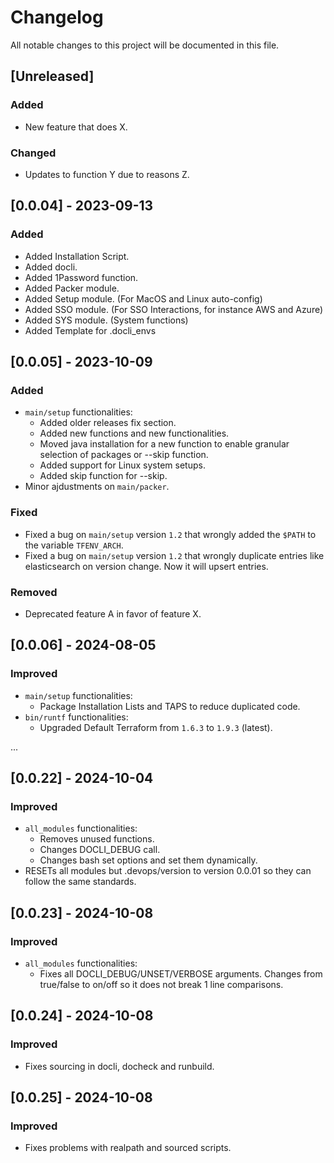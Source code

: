 # Changelog
All notable changes to this project will be documented in this file.

## [Unreleased]
### Added
- New feature that does X.

### Changed
- Updates to function Y due to reasons Z.

## [0.0.04] - 2023-09-13
### Added
- Added Installation Script.
- Added docli.
- Added 1Password function.
- Added Packer module.
- Added Setup module. (For MacOS and Linux auto-config)
- Added SSO module. (For SSO Interactions, for instance AWS and Azure)
- Added SYS module. (System functions)
- Added Template for .docli_envs

## [0.0.05] - 2023-10-09
### Added
- `main/setup` functionalities:
  - Added older releases fix section.
  - Added new functions and new functionalities.
  - Moved java installation for a new function to enable granular selection of packages or --skip function.
  - Added support for Linux system setups.
  - Added skip function for --skip.
- Minor ajdustments on `main/packer`.

### Fixed
- Fixed a bug on `main/setup` version `1.2` that wrongly added the `$PATH` to the variable `TFENV_ARCH`.
- Fixed a bug on `main/setup` version `1.2` that wrongly duplicate entries like elasticsearch on version change. Now it will upsert entries.

### Removed
- Deprecated feature A in favor of feature X.

## [0.0.06] - 2024-08-05
### Improved
- `main/setup` functionalities:
  - Package Installation Lists and TAPS to reduce duplicated code.
- `bin/runtf` functionalities:
  - Upgraded Default Terraform from `1.6.3` to `1.9.3` (latest).

...

## [0.0.22] - 2024-10-04
### Improved
- `all_modules` functionalities:
  - Removes unused functions.
  - Changes DOCLI_DEBUG call.
  - Changes bash set options and set them dynamically.
- RESETs all modules but .devops/version to version 0.0.01 so they can follow the same standards.

## [0.0.23] - 2024-10-08
### Improved
- `all_modules` functionalities:
  - Fixes all DOCLI_DEBUG/UNSET/VERBOSE arguments. Changes from true/false to on/off so it does not break 1 line comparisons.

## [0.0.24] - 2024-10-08
### Improved
- Fixes sourcing in docli, docheck and runbuild.

## [0.0.25] - 2024-10-08
### Improved
- Fixes problems with realpath and sourced scripts.

